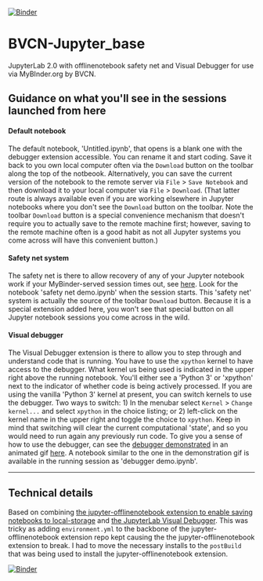 [![Binder](https://mybinder.org/badge_logo.svg)](https://mybinder.org/v2/gh/fomightez/BVCN-Jupyter_base/master?urlpath=lab%2Ftree%2FUntitled.ipynb)

# BVCN-Jupyter_base
JupyterLab 2.0 with offlinenotebook safety net and Visual Debugger for use via MyBInder.org by BVCN.

## Guidance on what you'll see in the sessions launched from here

#### Default notebook

The default notebook, 'Untitled.ipynb', that opens is a blank one with the debugger extension accessible. You can rename it and start coding. Save it back to you own local computer often via the `Download` button on the toolbar along the top of the notbeook. Alternatively, you can save the current version of the notebook to the remote server via `File` > `Save Notebook` and then download it to your local computer via `File` > `Download`. (That latter route is always available even if you are working elsewhere in Jupyter notebooks where you don't see the `Download` button on the toolbar. Note the toolbar `Download` button is a special convenience mechanism that doesn't require you to actually save to the remote machine first; however, saving to the remote machine often is a good habit as not all Jupyter systems you come across will have this convenient button.)

#### Safety net system

The safety net is there to allow recovery of any of your Jupyter notebook work if your MyBinder-served session times out, see [here](https://github.com/biovcnet/biovcnet.github.io/wiki/Infrastructure:-MyBinder#safety-net-for-the-ephemeral-nature-of-sessions). Look for the notebook 'safety net demo.ipynb' when the session starts. This 'safety net' system is actually the source of the toolbar `Download` button. Because it is a special extension added here, you won't see that special button on all Jupyter notebook sessions you come across in the wild.

#### Visual debugger

The Visual Debugger extension is there to allow you to step through and understand code that is running. You have to use the `xpython` kernel to have access to the debugger. What kernel us being used is indicated in the upper right above the running notebook. You'll either see a 'Python 3' or 'xpython' next to the indicator of whether code is being actively processed. If you are using the vanilla 'Python 3' kernel at present, you can switch kernels to use the debugger. Two ways to switch: 1) In the menubar select `Kernel` > `Change kernel...` and select `xpython` in the choice listing; or 2) left-click on the kernel name in the upper right and toggle the choice to `xpython`. Keep in mind that switching will clear the current computational 'state', and so you would need to run again any previously run code. To give you a sense of how to use the debugger, can see the [debugger demonstrated](https://github.com/jupyterlab/debugger#jupyterlabdebugger) in an animated gif [here](https://github.com/jupyterlab/debugger#jupyterlabdebugger). A notebook similar to the one in the demonstration gif is available in the running session as 'debugger demo.ipynb'.

----

## Technical details

Based on combining [the jupyter-offlinenotebook extension to enable saving notebooks to local-storage](https://github.com/manics/jupyter-offlinenotebook) and [the JupyterLab Visual Debugger](https://github.com/jupyterlab/debugger). This was tricky as adding `environment.yml` to the backbone of the jupyter-offlinenotebook extension repo kept causing the the jupyter-offlinenotebook extension to break. I had to move the necessary installs to the `postBuild` that was being used to install the jupyter-offlinenotebook extension.

[![Binder](https://mybinder.org/badge_logo.svg)](https://mybinder.org/v2/gh/fomightez/BVCN-Jupyter_base/master?urlpath=lab%2Ftree%2FUntitled.ipynb)